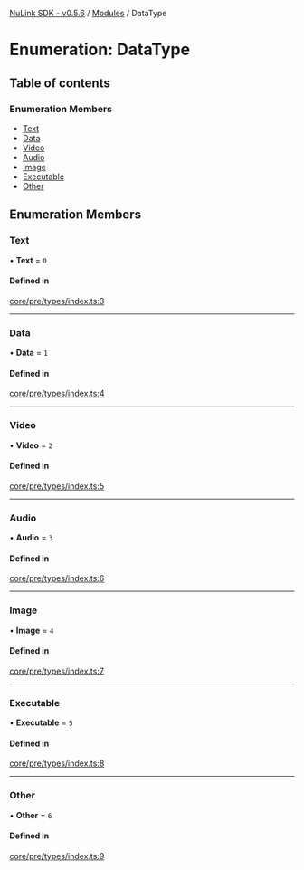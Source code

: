 [NuLink SDK - v0.5.6](../README.md) / [Modules](../modules.md) / DataType

# Enumeration: DataType

## Table of contents

### Enumeration Members

- [Text](DataType.md#text)
- [Data](DataType.md#data)
- [Video](DataType.md#video)
- [Audio](DataType.md#audio)
- [Image](DataType.md#image)
- [Executable](DataType.md#executable)
- [Other](DataType.md#other)

## Enumeration Members

### Text

• **Text** = ``0``

#### Defined in

[core/pre/types/index.ts:3](https://github.com/NuLink-network/nulink-sdk/blob/9e77a59/src/core/pre/types/index.ts#L3)

___

### Data

• **Data** = ``1``

#### Defined in

[core/pre/types/index.ts:4](https://github.com/NuLink-network/nulink-sdk/blob/9e77a59/src/core/pre/types/index.ts#L4)

___

### Video

• **Video** = ``2``

#### Defined in

[core/pre/types/index.ts:5](https://github.com/NuLink-network/nulink-sdk/blob/9e77a59/src/core/pre/types/index.ts#L5)

___

### Audio

• **Audio** = ``3``

#### Defined in

[core/pre/types/index.ts:6](https://github.com/NuLink-network/nulink-sdk/blob/9e77a59/src/core/pre/types/index.ts#L6)

___

### Image

• **Image** = ``4``

#### Defined in

[core/pre/types/index.ts:7](https://github.com/NuLink-network/nulink-sdk/blob/9e77a59/src/core/pre/types/index.ts#L7)

___

### Executable

• **Executable** = ``5``

#### Defined in

[core/pre/types/index.ts:8](https://github.com/NuLink-network/nulink-sdk/blob/9e77a59/src/core/pre/types/index.ts#L8)

___

### Other

• **Other** = ``6``

#### Defined in

[core/pre/types/index.ts:9](https://github.com/NuLink-network/nulink-sdk/blob/9e77a59/src/core/pre/types/index.ts#L9)
